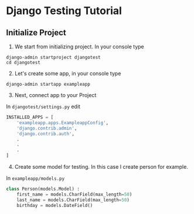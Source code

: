 # Django Testing Tutorial

## Initialize Project

1. We start from initializing project. In your console type

  ```
  django-admin startproject djangotest
  cd djangotest
  ```

2. Let's create some app, in your console type

  ```
  django-admin startapp exampleapp
  ```

3. Next, connect app to your Project

  In `djangotest/settings.py` edit

  ```python
  INSTALLED_APPS = [
      'exampleapp.apps.ExampleappConfig',
      'django.contrib.admin',
      'django.contrib.auth',
      .
      .
      .
  ]
  ```

4. Create some model for testing. In this case I create person for example.

  In `exampleapp/models.py`

  ```python
  class Person(models.Model) :
      first_name = models.CharField(max_length=50)
      last_name = models.CharField(max_length=50)
      birthday = models.DateField()
  ```

  

